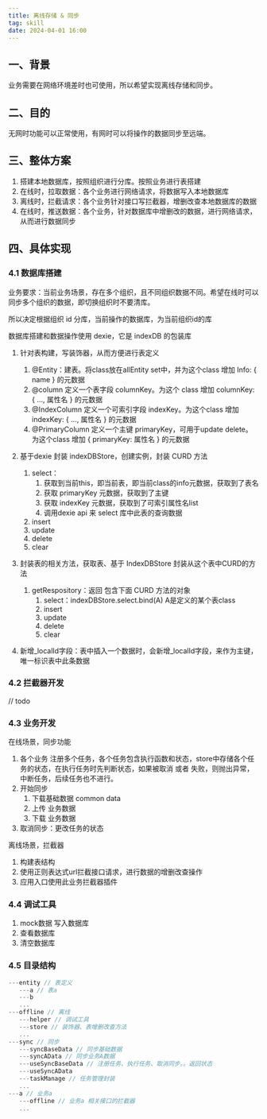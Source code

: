 ```yaml
---
title: 离线存储 & 同步
tag: skill
date: 2024-04-01 16:00
---
```

## 一、背景

业务需要在网络环境差时也可使用，所以希望实现离线存储和同步。

## 二、目的

无网时功能可以正常使用，有网时可以将操作的数据同步至远端。

## 三、整体方案

1. 搭建本地数据库，按照组织进行分库。按照业务进行表搭建
2. 在线时，拉取数据：各个业务进行网络请求，将数据写入本地数据库
3. 离线时，拦截请求：各个业务针对接口写拦截器，增删改查本地数据库的数据
4. 在线时，推送数据：各个业务，针对数据库中增删改的数据，进行网络请求，从而进行数据同步

## 四、具体实现

### 4.1 数据库搭建

业务要求：当前业务场景，存在多个组织，且不同组织数据不同。希望在线时可以同步多个组织的数据，即切换组织时不要清库。

所以决定根据组织 id 分库，当前操作的数据库，为当前组织id的库

数据库搭建和数据操作使用 dexie，它是 indexDB 的包装库

1. 针对表构建，写装饰器，从而方便进行表定义

   1. @Entity：建表。将class放在allEntity set中，并为这个class 增加 Info: { name } 的元数据
   2. @column 定义一个表字段 columnKey。为这个 class 增加 columnKey: { ..., 属性名 } 的元数据
   3. @IndexColumn 定义一个可索引字段 indexKey。为这个class 增加 indexKey: { ..., 属性名 } 的元数据
   4. @PrimaryColumn 定义一个主键 primaryKey，可用于update delete。为这个class 增加 { primaryKey: 属性名 } 的元数据
2. 基于dexie 封装 indexDBStore，创建实例，封装 CURD 方法

   1. select：
      1. 获取到当前this，即当前表，即当前class的info元数据，获取到了表名
      2. 获取 primaryKey 元数据，获取到了主键
      3. 获取 indexKey 元数据，获取到了可索引属性名list
      4. 调用dexie api 来 select 库中此表的查询数据
   2. insert
   3. update
   4. delete
   5. clear
3. 封装表的相关方法，获取表、基于 IndexDBStore 封装从这个表中CURD的方法

   1. getRespository：返回 包含下面 CURD 方法的对象
      1. select：indexDBStore.select.bind(A)  A是定义的某个表class
      2. insert
      3. update
      4. delete
      5. clear
4. 新增_localId字段：表中插入一个数据时，会新增_localId字段，来作为主键，唯一标识表中此条数据

### 4.2 拦截器开发

// todo

### 4.3 业务开发

在线场景，同步功能

1. 各个业务 注册多个任务，各个任务包含执行函数和状态，store中存储各个任务的状态，在执行任务时先判断状态，如果被取消 或者 失败，则抛出异常，中断任务，后续任务也不进行。
2. 开始同步
   1. 下载基础数据 common data
   2. 上传 业务数据
   3. 下载 业务数据
3. 取消同步：更改任务的状态

离线场景，拦截器

1. 构建表结构
2. 使用正则表达式url拦截接口请求，进行数据的增删改查操作
3. 应用入口使用此业务拦截器插件

### 4.4 调试工具

1. mock数据 写入数据库
2. 查看数据库
3. 清空数据库

### 4.5 目录结构

```javascript
---entity // 表定义
   ---a // 表a
   ---b
   ...
---offline // 离线
   ---helper // 调试工具
   ---store // 装饰器、表增删改查方法
   ...
---sync // 同步
   ---syncBaseData // 同步基础数据
   ---syncAData // 同步业务A数据
   ---useSyncBaseData // 注册任务、执行任务、取消同步。。返回状态
   ---useSyncAData
   ---taskManage // 任务管理封装
   ...
---a // 业务a
   ---offline // 业务a 相关接口的拦截器
   ...
```
